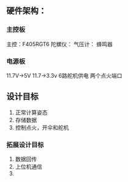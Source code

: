 ## 硬件架构：
### 主控板
主控：F405RGT6
陀螺仪：
气压计：
蜂鸣器
### 电源板
11.7V->5V
11.7->3.3v
6路舵机供电
两个点火端口

## 设计目标
1. 正常计算姿态
2. 存储数据
3. 控制点火，开伞和舵机
### 拓展设计目标
1. 数据回传
2. 上位机通信
3. 